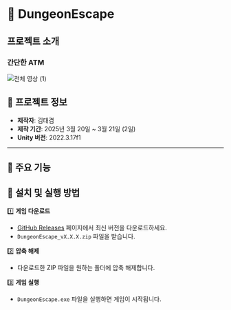 # 🏰 DungeonEscape
 
## 프로젝트 소개
### 간단한 ATM 
![전체 영상 (1)](https://github.com/user-attachments/assets/c3aa8174-2c1f-4ec5-ad74-50c318e7436d)

## 📌 프로젝트 정보  
- **제작자**: 김태겸  
- **제작 기간**: 2025년 3월 20일 ~ 3월 21일 (2일)  
- **Unity 버전**: 2022.3.17f1  

---

## 🚀 주요 기능  


## 🔧 설치 및 실행 방법  

1️⃣ **게임 다운로드**  
   - [GitHub Releases](https://github.com/BeautifulMaple/DungeonEscape/releases) 페이지에서 최신 버전을 다운로드하세요.  
   - `DungeonEscape_vX.X.X.zip` 파일을 받습니다.  

2️⃣ **압축 해제**  
   - 다운로드한 ZIP 파일을 원하는 폴더에 압축 해제합니다.  

3️⃣ **게임 실행**  
   - `DungeonEscape.exe` 파일을 실행하면 게임이 시작됩니다. 
